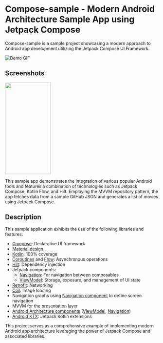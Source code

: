 # Compose-sample - Modern Android Architecture Sample App using Jetpack Compose

Compose-sample is a sample project showcasing a modern approach to Android app development utilizing the Jetpack Compose UI Framework.

![Demo GIF](https://i.imgur.com/HMleUvA.gif)

## Screenshots

<img src="https://i.imgur.com/Fa4TaeD.jpg" width="150" height="300">

This sample app demonstrates the integration of various popular Android tools and features a combination of technologies such as Jetpack Compose, Kotlin Flow, and Hilt. Employing the MVVM repository pattern, the app fetches data from a sample GitHub JSON and generates a list of movies using Jetpack Compose.

## Description

This sample application exhibits the use of the following libraries and features:

- [Compose](https://developer.android.com/jetpack/compose): Declarative UI framework
- [Material design](https://material.io/design)
- [Kotlin](https://kotlinlang.org/): 100% coverage
- [Coroutines](https://kotlinlang.org/docs/reference/coroutines-overview.html) and [Flow](https://developer.android.com/kotlin/flow): Asynchronous operations
- [Hilt](https://developer.android.com/training/dependency-injection/hilt-android): Dependency injection
- Jetpack components:
    - [Navigation](https://developer.android.com/topic/libraries/architecture/navigation/): For navigation between composables
    - [ViewModel](https://developer.android.com/topic/libraries/architecture/viewmodel): Storage, exposure, and management of UI state
- [Retrofit](https://square.github.io/retrofit/): Networking
- [Coil](https://github.com/coil-kt/coil): Image loading
- Navigation graphs using [Navigation component](https://developer.android.com/guide/navigation/navigation-getting-started) to define screen navigation
- MVVM for the presentation layer
- [Android Architecture components](https://developer.android.com/topic/libraries/architecture) ([ViewModel](https://developer.android.com/topic/libraries/architecture/viewmodel), [Navigation](https://developer.android.com/jetpack/androidx/releases/navigation))
- [Android KTX](https://developer.android.com/kotlin/ktx): Jetpack Kotlin extensions

This project serves as a comprehensive example of implementing modern Android app architecture leveraging the power of Jetpack Compose and associated libraries.

